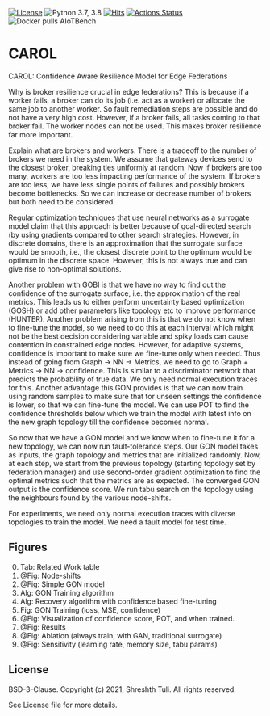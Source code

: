 [![License](https://img.shields.io/badge/License-BSD%203--Clause-red.svg)](https://github.com/imperial-qore/CAROL/blob/master/LICENSE)
![Python 3.7, 3.8](https://img.shields.io/badge/python-3.7%20%7C%203.8-blue.svg)
[![Hits](https://hits.seeyoufarm.com/api/count/incr/badge.svg?url=https%3A%2F%2Fgithub.com%2Fimperial-qore%2FCAROL&count_bg=%23FFC401&title_bg=%23555555&icon=&icon_color=%23E7E7E7&title=hits&edge_flat=false)](https://hits.seeyoufarm.com)
[![Actions Status](https://github.com/imperial-qore/DRAGON/workflows/AIoT-Benchmarks/badge.svg)](https://github.com/imperial-qore/CAROL/actions)
![Docker pulls AIoTBench](https://img.shields.io/docker/pulls/shreshthtuli/aiotbench?label=docker%20pulls%3AAIoTBench)

# CAROL

CAROL: Confidence Aware Resilience Model for Edge Federations

Why is broker resilience crucial in edge federations? This is because if a worker fails, a broker can do its job (i.e. act as a worker) or allocate the same job to another worker. So fault remediation steps are possible and do not have a very high cost. However, if a broker fails, all tasks coming to that broker fail. The worker nodes can not be used. This makes broker resilience far more important. 

Explain what are brokers and workers. There is a tradeoff to the number of brokers we need in the system. We assume that gateway devices send to the closest broker, breaking ties uniformly at random. Now if brokers are too many, workers are too less impacting performance of the system. If brokers are too less, we have less single points of failures and possibly brokers become bottlenecks. So we can increase or decrease number of brokers but both need to be considered. 

Regular optimization techniques that use neural networks as a surrogate model claim that this approach is better because of goal-directed search (by using gradients compared to other search strategies. However, in discrete domains, there is an approximation that the surrogate surface would be smooth, i.e., the closest discrete point to the optimum would be optimum in the discrete space. However, this is not always true and can give rise to non-optimal solutions.

Another problem with GOBI is that we have no way to find out the confidence of the surrogate surface, i.e. the approximation of the real metrics. This leads us to either perform uncertainty based optimization (GOSH) or add other parameters like topology etc to improve performance (HUNTER). Another problem arising from this is that we do not know when to fine-tune the model, so we need to do this at each interval which might not be the best decision considering variable and spiky loads can cause contention in constrained edge nodes. However, for adaptive systems, confidence is important to make sure we fine-tune only when needed. Thus instead of going from Graph -> NN -> Metrics, we need to go to Graph + Metrics -> NN -> confidence. This is similar to a discriminator network that predicts the probability of true data. We only need normal execution traces for this. Another advantage this GON provides is that we can now train using random samples to make sure that for unseen settings the confidence is lower, so that we can fine-tune the model. We can use POT to find the confidence thresholds below which we train the model with latest info on the new graph topology till the confidence becomes normal. 

So now that we have a GON model and we know when to fine-tune it for a new topology, we can now run fault-tolerance steps. Our GON model takes as inputs, the graph topology and metrics that are initialized randomly. Now, at each step, we start from the previous topology (starting topology set by federation manager) and use second-order gradient optimization to find the optimal metrics such that the metrics are as expected. The converged GON output is the confidence score. We run tabu search on the topology using the neighbours found by the various node-shifts.  

For experiments, we need only normal execution traces with diverse topologies to train the model. We need a fault model for test time.

## Figures

0. Tab: Related Work table
1. @Fig: Node-shifts
2. @Fig: Simple GON model
3. Alg: GON Training algorithm
4. Alg: Recovery algorithm with confidence based fine-tuning
5. Fig: GON Training (loss, MSE, confidence)
6. @Fig: Visualization of confidence score, POT, and when trained.
5. @Fig: Results
6. @Fig: Ablation (always train, with GAN, traditional surrogate)
7. @Fig: Sensitivity (learning rate, memory size, tabu params)

## License

BSD-3-Clause. 
Copyright (c) 2021, Shreshth Tuli.
All rights reserved.

See License file for more details.
